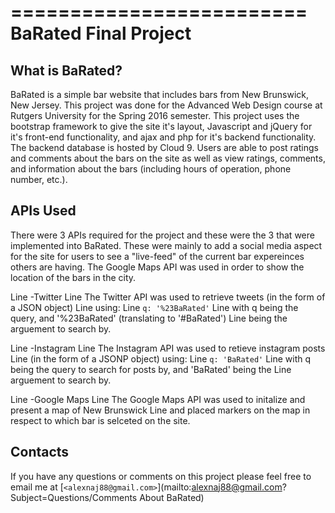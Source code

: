 =========================
BaRated Final Project
=========================

What is BaRated?
-----------

BaRated is a simple bar website that includes bars from New Brunswick, 
New Jersey.  This project was done for the Advanced Web Design course at Rutgers
University for the Spring 2016 semester.  This project uses the bootstrap
framework to give the site it's layout, Javascript and jQuery for it's
front-end functionality, and ajax and php for it's backend functionality.  The 
backend database is hosted by Cloud 9.  Users are able to post ratings and
comments about the bars on the site as well as view ratings, comments, and 
information about the bars (including hours of operation, phone number, etc.).

APIs Used
---------

There were 3 APIs required for the project and these were the 3 that were
implemented into BaRated.  These were mainly to add a social media aspect for 
the site for users to see a "live-feed" of the current bar expereinces others
are having.  The Google Maps API was used in order to show the location of the
bars in the city.

Line -Twitter
    Line The Twitter API was used to retrieve tweets (in the form of a JSON object) 
    Line using:
        Line `q: '%23BaRated'`
    Line with q being the query, and '%23BaRated' (translating to '#BaRated') 
    Line being the arguement to search by.

Line -Instagram
    Line The Instagram API was used to retieve instagram posts 
    Line (in the form of a JSONP object) using:
        Line `q: 'BaRated'`
    Line with q being the query to search for posts by, and 'BaRated' being the 
    Line arguement to search by.

Line -Google Maps
    Line The Google Maps API was used to initalize and present a map of New Brunswick
    Line and placed markers on the map in respect to which bar is selceted on the site.

Contacts
--------
    
If you have any questions or comments on this project please 
feel free to email me at [`<alexnaj88@gmail.com>`](mailto:alexnaj88@gmail.com?Subject=Questions/Comments About BaRated)
